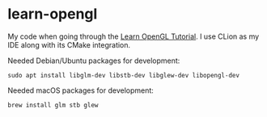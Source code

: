 # learn-opengl

My code when going through the [Learn OpenGL Tutorial](https://learnopengl.com/). I use CLion as my IDE along with its CMake integration.

Needed Debian/Ubuntu packages for development:
```
sudo apt install libglm-dev libstb-dev libglew-dev libopengl-dev
```

Needed macOS packages for development:
```
brew install glm stb glew
```
